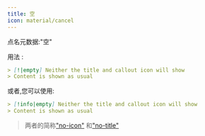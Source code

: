 ```yaml
---
title: 空
icon: material/cancel
---
```


点名元数据:"空"

用法 :

```md
> [!|empty] Neither the title and callout icon will show
> Content is shown as usual
```
或者,您可以使用:
```md
> [!info|empty] Neither the title and callout icon will show
> Content is shown as usual
```
> 两者的简称["no-icon"](../icon-styling/page-1.md)
> 和["no-title"](../title-styling/page-1.md)

